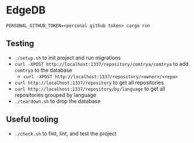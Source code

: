# EdgeDB

```shell
PERSONAL_GITHUB_TOKEN=<personal github token> cargo run
```

## Testing

* `./setup.sh` to init project and run migrations
* `curl -XPOST http://localhost:1337/repository/comtrya/comtrya` to add `comtrya` to the database
  * `curl -XPOST http://localhost:1337/repository/<owner>/<repo>`
* `curl http://localhost:1337/repository` to get all repositories
* `curl http://localhost:1337/repository/by/language` to get all repositories grouped by language
* `./teardown.sh` to drop the database

## Useful tooling

* `./check.sh` to fmt, lint, and test the project
